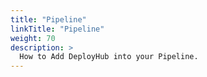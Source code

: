 ```yaml
---
title: "Pipeline"
linkTitle: "Pipeline"
weight: 70
description: >
  How to Add DeployHub into your Pipeline.
---
```

